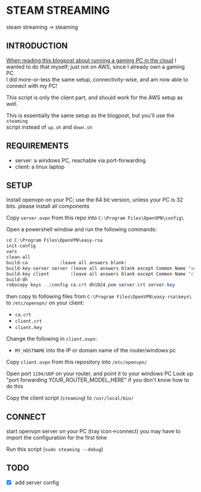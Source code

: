 # STEAM STREAMING
steam streaming -> steaming

## INTRODUCTION
[When reading this blogpost about running a gaming PC in the cloud](https://lg.io/2015/07/05/revised-and-much-faster-run-your-own-highend-cloud-gaming-service-on-ec2.html)
I wanted to do that myself; just not on AWS, since I already own a gaming PC.  
I did more-or-less the same setup, connectivity-wise, and am now able to
connect with my PC!

This script is only the client part, and should work for the AWS setup as well.

This is essentially the same setup as the blogpost, but you'll use the `steaming`  
script instead of `up.sh` and `down.sh`

## REQUIREMENTS
- server: a windows PC, reachable via port-forwarding
- client: a linux laptop

## SETUP
Install openvpn on your PC; use the 64 bit version, unless your PC is 32 bits.
please install all components

Copy `server.ovpn` from this repo into `C:\Program Files\OpenVPN\config\`

Open a powershell window and run the following commands:
```powershell
cd C:\Program Files\OpenVPN\easy-rsa
init-config
vars
clean-all
build-ca			(leave all answers blank)
build-key-server server	(leave all answers blank except Common Name "server", yes to Sign and yes to Commit)
build-key client		(leave all answers blank except Common Name "client", yes to Sign and yes to Commit)
build-dh
robocopy keys ../config ca.crt dh1024.pem server.crt server.key
```

then copy to following files from `C:\Program Files\OpenVPN\easy-rsa\keys\`
to `/etc/openvpn/` on your client:
- `ca.crt`
- `client.crt`
- `client.key`

Change the following in `client.ovpn`:
- `MY_HOSTNAME` into the IP or domain name of the router/windows pc

Copy `client.ovpn` from this repository into `/etc/openvpn/`

Open port `1194/UDP` on your router, and point it to your windows PC
Look up "port forwarding YOUR_ROUTER_MODEL_HERE" if you don't know how to do this

Copy the client script (`steaming`) to `/usr/local/bin/`

## CONNECT
start openvpn server on your PC (tray icon->connect)
you may have to import the configuration for the first time

Run this script  (`sudo steaming --debug`)

## TODO
- [x] add server config
